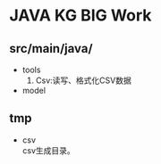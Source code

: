# JAVA KG BIG Work

## src/main/java/
- tools  
    1. Csv:读写、格式化CSV数据
- model


## tmp

- csv  
    csv生成目录。


    

